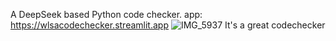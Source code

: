 A DeepSeek based Python code checker.
app: https://wlsacodechecker.streamlit.app
![IMG_5937](https://github.com/user-attachments/assets/3cbe06c7-2cae-4dc8-936d-4f69a416fa6d)
It's a great codechecker